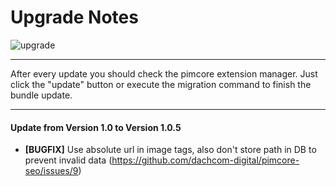 # Upgrade Notes
![upgrade](https://user-images.githubusercontent.com/700119/31535145-3c01a264-affa-11e7-8d86-f04c33571f65.png)  

***

After every update you should check the pimcore extension manager. 
Just click the "update" button or execute the migration command to finish the bundle update.

***

#### Update from Version 1.0 to Version 1.0.5
- **[BUGFIX]** Use absolute url in image tags, also don't store path in DB to prevent invalid data (https://github.com/dachcom-digital/pimcore-seo/issues/9)
